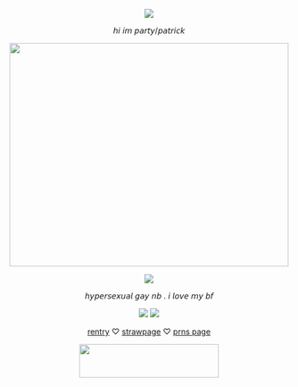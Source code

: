 <p align="center"> <img src=https://watermelon.crd.co/assets/images/gallery16/c635a734.gif?v=e2e5e274> </p>

<p align="center"> 𝘩𝘪 𝘪𝘮 𝘱𝘢𝘳𝘵𝘺/𝘱𝘢𝘵𝘳𝘪𝘤𝘬 </p> <div>

<p align="center"> <img src=https://file.garden/Zy7nsVKnFHAuCMhW/pngs/flowers/p32 height="400" width="500"> </p>

<p align="center"> <img src=https://watermelon.crd.co/assets/images/gallery07/d756e4dd.jpg?v=e2e5e274>
   <p align="center">   𝘩𝘺𝘱𝘦𝘳𝘴𝘦𝘹𝘶𝘢𝘭 𝘨𝘢𝘺 𝘯𝘣 . 𝘪 𝘭𝘰𝘷𝘦 𝘮𝘺 𝘣𝘧  </p>
  <p align="center"> <img src=https://file.garden/Zy7nsVKnFHAuCMhW/blinkies/red/r26> <img src=https://file.garden/Zy7nsVKnFHAuCMhW/blinkies/red/r28 </p>

<p  align="center"> <a href="https://rentry.co/mych3mz">rentry</a>    ♡      <a href="https://mych3mz.straw.page">strawpage</a>   ♡  <a href="https://en.pronouns.page/@clovxers">prns page</a>
<p align="center" dir="auto"> <img src="https://spotify-github-profile.kittinanx.com/api/view?uid=31dnbrq33dernxlkwbvsoee7w6py&cover_image=true&theme=natemoo-re&show_offline=true&background_color=121212&interchange=true&bar_color=afcbd9&bar_color_cover=true)](https://github.com/kittinan/spotify-github-profile)" height="60" width="250"></a>
